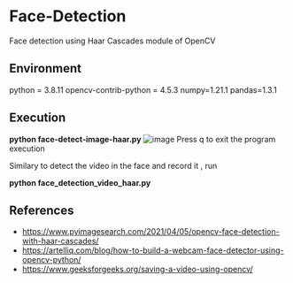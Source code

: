 # Face-Detection
Face detection using Haar Cascades module of OpenCV

## Environment
python = 3.8.11
opencv-contrib-python = 4.5.3
numpy=1.21.1
pandas=1.3.1  

## Execution
**python face-detect-image-haar.py**
![image](https://user-images.githubusercontent.com/88464468/129811078-56ce1296-1b67-4d2a-aad8-6917959aedd9.png)
Press q to exit the program execution

Similary to detect the video in the face and record it , run

**python face_detection_video_haar.py**

## References
- https://www.pyimagesearch.com/2021/04/05/opencv-face-detection-with-haar-cascades/
- https://artelliq.com/blog/how-to-build-a-webcam-face-detector-using-opencv-python/
- https://www.geeksforgeeks.org/saving-a-video-using-opencv/
